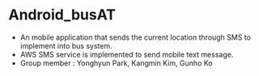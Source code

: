 # Android_busAT
- An mobile application that sends the current location through SMS to implement into bus system.
- AWS SMS service is implemented to send mobile text message.
- Group member : Yonghyun Park, Kangmin Kim, Gunho Ko

